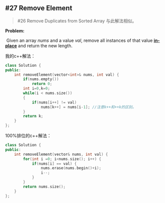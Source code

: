## #27 Remove Element

> \#26 Remove Duplicates from Sorted Array 与此解法相似。

**Problem:** 

​	Given an array *nums* and a value *val*, remove all instances of that value [**in-place**](https://en.wikipedia.org/wiki/In-place_algorithm) and return the new length.





我的c++解法：

```c++
class Solution {
public:
    int removeElement(vector<int>& nums, int val) {
        if(nums.empty())
            return 0;
        int i=0,k=0;
        while(i < nums.size())
        {
            if(nums[i++] != val)
                nums[k++] = nums[i-1]; //注意k++和++k的区别。
        }
        return k;
    }
};
```



100%排位的c++解法：

```c++
class Solution {
public:
	int removeElement(vector& nums, int val) {
		for(int i =0; i<nums.size(); i++) {
			if(nums[i] == val) {
				nums.erase(nums.begin()+i);
				i--;
			}
		}
		return nums.size();
	}
};
```

